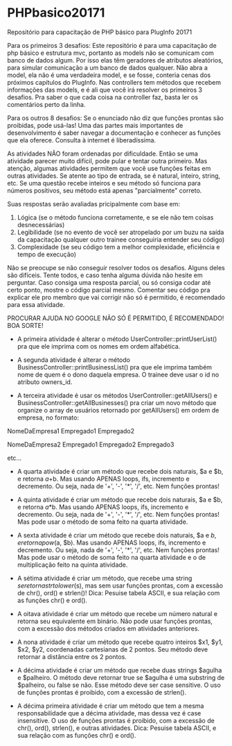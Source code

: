 # PHPbasico20171
Repositório para capacitação de PHP básico para PlugInfo 20171

Para os primeiros 3 desafios:
Este repositório é para uma capacitação de php básico e estrutura mvc, portanto as models não se comunicam com banco de dados algum. Por isso elas têm geradores de atributos aleatórios, para simular comunicação a um banco de dados qualquer. Não abra a model, ela não é uma verdadeira model, e se fosse, conteria cenas dos próximos capítulos do PlugInfo. Nas controllers tem métodos que recebem informações das models, e é ali que você irá resolver os primeiros 3 desafios. Pra saber o que cada coisa na controller faz, basta ler os comentários perto da linha.

Para os outros 8 desafios:
Se o enunciado não diz que funções prontas são proibidas, pode usá-las! Uma das partes mais importantes de desenvolvimento é saber navegar a documentação e conhecer as funções que ela oferece. Consulta à internet é liberadíssima.

As atividades NÃO foram ordenadas por dificuldade. Então se uma atividade parecer muito difícil, pode pular e tentar outra primeiro. Mas atenção, algumas atividades permitem que você use funções feitas em outras atividades. Se atente ao tipo de entrada, se é natural, inteiro, string, etc. Se uma questão recebe inteiros e seu método só funciona para números positivos, seu método está apenas "parcialmente" correto.

Suas respostas serão avaliadas pricipalmente com base em:
1. Lógica (se o método funciona corretamente, e se ele não tem coisas desnecessárias)
2. Legibilidade (se no evento de você ser atropelado por um buzu na saída da capacitação qualquer outro trainee conseguiria entender seu código)
3. Complexidade (se seu código tem a melhor complexidade, eficiência e tempo de execução)

Não se preocupe se não conseguir resolver todos os desafios. Alguns deles são difíceis. Tente todos, e caso tenha alguma dúvida não hesite em perguntar. Caso consiga uma resposta parcial, ou só consiga codar até certo ponto, mostre o código parcial mesmo. Comentar seu código pra explicar ele pro membro que vai corrigir não só é permitido, é recomendado para essa atividade.

PROCURAR AJUDA NO GOOGLE NÃO SÓ É PERMITIDO, É RECOMENDADO! BOA SORTE!




 - A primeira atividade é alterar o método UserController::printUserList() pra que ele imprima com os nomes em ordem alfabética.




 - A segunda atividade é alterar o método BusinessController::printBusinessList() pra que ele imprima também  nome de quem é o dono daquela empresa. O trainee deve usar o id no atributo owners_id.




 - A terceira atividade é usar os métodos UserController::getAllUsers() e BusinessController::getAllBusinesses() pra criar um novo método que organize o array de usuários retornado por getAllUsers() em ordem de empresa, no formato:

NomeDaEmpresa1
Empregado1
Empregado2

NomeDaEmpresa2
Empregado1
Empregado2
Empregado3

etc...




 - A quarta atividade é criar um método que recebe dois naturais, $a e $b, e retorna $a+$b. Mas usando APENAS loops, ifs, incremento e decremento. Ou seja, nada de '+', '-', '*', '/', etc. Nem funções prontas!




 - A quinta atividade é criar um método que recebe dois naturais, $a e $b, e retorna $a*$b. Mas usando APENAS loops, ifs, incremento e decremento. Ou seja, nada de '+', '-', '*', '/', etc. Nem funções prontas! Mas pode usar o método de soma feito na quarta atividade.




  - A sexta atividade é criar um método que recebe dois naturais, $a e $b, e retorna pow($a, $b). Mas usando APENAS loops, ifs, incremento e decremento. Ou seja, nada de '+', '-', '*', '/', etc. Nem funções prontas! Mas pode usar o método de soma feito na quarta atividade e o de multiplicação feito na quinta atividade.




  - A sétima atividade é criar um método, que recebe uma string $s e retorna strtolower($s), mas sem usar funções prontas, com a excessão de chr(), ord() e strlen()! Dica: Pesuise tabela ASCII, e sua relação com as funções chr() e ord().




   - A oitava atividade é criar um método que recebe um número natural e retorna seu equivalente em binário. Não pode usar funções prontas, com a excessão dos métodos criados em atividades anteriores.




  - A nona atividade é criar um método que recebe quatro inteiros $x1, $y1, $x2, $y2, coordenadas cartesianas de 2 pontos. Seu método deve retornar a distância entre os 2 pontos.




 - A décima atividade é criar um método que recebe duas strings $agulha e $palheiro. O método deve retornar true se $agulha é uma substring de $palheiro, ou false se não. Esse método deve ser case sensitive. O uso de funções prontas é proibido, com a excessão de strlen().




  - A décima primeira atividade é criar um método que tem a mesma responsabilidade que a décima atividade, mas dessa vez é case insensitive. O uso de funções prontas é proibido, com a excessão de chr(), ord(), strlen(), e outras atividades. Dica: Pesuise tabela ASCII, e sua relação com as funções chr() e ord().